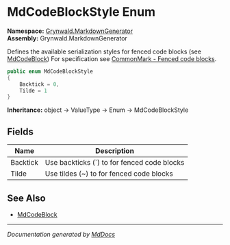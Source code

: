 ﻿<!--  
  <auto-generated>   
    The contents of this file were generated by a tool.  
    Changes to this file may be list if the file is regenerated  
  </auto-generated>   
-->

# MdCodeBlockStyle Enum

**Namespace:** [Grynwald.MarkdownGenerator](../index.md)  
**Assembly:** Grynwald.MarkdownGenerator

Defines the available serialization styles for fenced code blocks (see [MdCodeBlock](../MdCodeBlock/index.md)) For specification see [CommonMark \- Fenced code blocks](https://spec.commonmark.org/0.28/#fenced-code-blocks).

```csharp
public enum MdCodeBlockStyle
{
    Backtick = 0,
    Tilde = 1
}
```

**Inheritance:** object → ValueType → Enum → MdCodeBlockStyle

## Fields

| Name     | Description                                  |
| -------- | -------------------------------------------- |
| Backtick | Use backticks (\`) to for fenced code blocks |
| Tilde    | Use tildes (\~) to for fenced code blocks    |

## See Also

- [MdCodeBlock](../MdCodeBlock/index.md)

___

*Documentation generated by [MdDocs](https://github.com/ap0llo/mddocs)*
